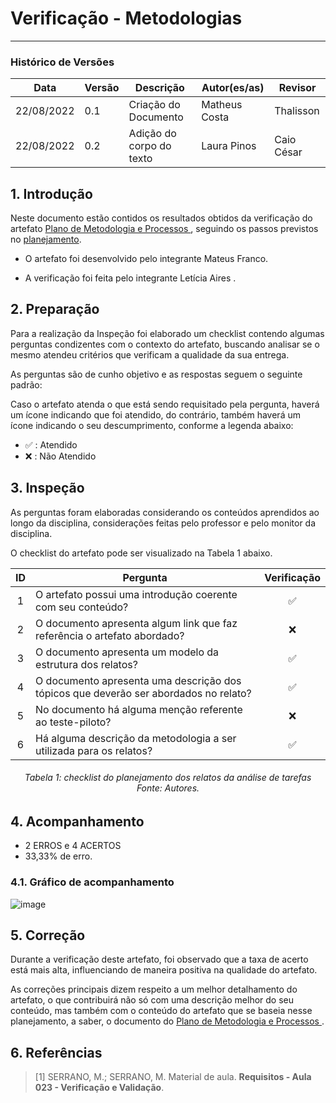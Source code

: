 # Verificação - Metodologias
***

### Histórico de Versões

**Data** | **Versão** | **Descrição** | **Autor(es/as)** | **Revisor** |
--- | --- | --- | --- | --- |
22/08/2022 | 0.1 | Criação do Documento | Matheus Costa | Thalisson
22/08/2022 | 0.2 | Adição do corpo do texto | Laura Pinos | Caio César

## 1. Introdução

Neste documento estão contidos os resultados obtidos da verificação do artefato [Plano de Metodologia e Processos ]( ../docs/planejamento/metodologia-e-processos.md), seguindo os passos previstos no [planejamento](planejamento-geral.md).

* O artefato foi desenvolvido pelo integrante Mateus Franco.

* A verificação foi feita pelo integrante Letícia Aires .


## 2. Preparação

Para a realização da Inspeção foi elaborado um checklist contendo algumas perguntas condizentes com o contexto do artefato, buscando analisar se o mesmo atendeu critérios que verificam a qualidade da sua entrega.

As perguntas são de cunho objetivo e as respostas seguem o seguinte padrão:

Caso o artefato atenda o que está sendo requisitado pela pergunta, haverá um ícone indicando que foi atendido, do contrário, também haverá um ícone indicando o seu descumprimento, conforme a legenda abaixo:

- ✅ : Atendido
- ❌ : Não Atendido

## 3. Inspeção

As perguntas foram elaboradas considerando os conteúdos aprendidos ao longo da disciplina, considerações feitas pelo professor e pelo monitor da disciplina.

O checklist do artefato pode ser visualizado na Tabela 1 abaixo.

|ID|Pergunta| Verificação |
|:---:|-------------|:--------:|
| 1 | O artefato possui uma introdução coerente com seu conteúdo? |✅ |
| 2 | O documento apresenta algum link que faz referência o artefato abordado?| ❌|
| 3 | O documento apresenta um modelo da estrutura dos relatos?| ✅ |
| 4 | O documento apresenta uma descrição dos tópicos que deverão ser abordados no relato? | ✅|
| 5 | No documento há alguma menção referente ao teste-piloto?| ❌ |
| 6 | Há alguma descrição da metodologia a ser utilizada para os relatos?| ✅|

<h6 align = "center">Tabela 1: checklist do planejamento dos relatos da análise de tarefas <br>Fonte: Autores. </h6>

## 4. Acompanhamento

- 2 ERROS e 4 ACERTOS
- 33,33% de erro.

### 4.1. Gráfico de acompanhamento

![image](https://user-images.githubusercontent.com/62102447/186049341-35023e32-9887-48dc-9676-0095efc0d5ab.png)

## 5. Correção

Durante a verificação deste artefato, foi observado que a taxa de acerto está mais alta, influenciando de maneira positiva na qualidade do artefato.

As correções principais dizem respeito a um melhor detalhamento do artefato, o que contribuirá não só com uma descrição melhor do seu conteúdo, mas também com o conteúdo do artefato que se baseia nesse planejamento, a saber, o documento do [Plano de Metodologia e Processos ]( ../docs/planejamento/metodologia-e-processos.md).

## 6. Referências

> [1] SERRANO, M.; SERRANO, M. Material de aula. **Requisitos - Aula 023 - Verificação e Validação**.
